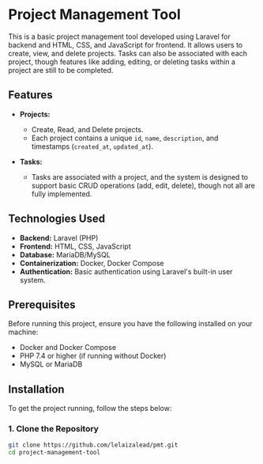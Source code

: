 # Project Management Tool

This is a basic project management tool developed using Laravel for backend and HTML, CSS, and JavaScript for frontend. It allows users to create, view, and delete projects. Tasks can also be associated with each project, though features like adding, editing, or deleting tasks within a project are still to be completed.

## Features

- **Projects:**
  - Create, Read, and Delete projects.
  - Each project contains a unique `id`, `name`, `description`, and timestamps (`created_at`, `updated_at`).

- **Tasks:**
  - Tasks are associated with a project, and the system is designed to support basic CRUD operations (add, edit, delete), though not all are fully implemented.

## Technologies Used

- **Backend:** Laravel (PHP)
- **Frontend:** HTML, CSS, JavaScript
- **Database:** MariaDB/MySQL
- **Containerization:** Docker, Docker Compose
- **Authentication:** Basic authentication using Laravel's built-in user system.

## Prerequisites

Before running this project, ensure you have the following installed on your machine:

- Docker and Docker Compose
- PHP 7.4 or higher (if running without Docker)
- MySQL or MariaDB

## Installation

To get the project running, follow the steps below:

### 1. Clone the Repository

```bash
git clone https://github.com/lelaizalead/pmt.git
cd project-management-tool
